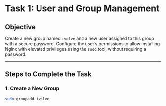 # Task 1: User and Group Management

## Objective
Create a new group named `ivolve` and a new user assigned to this group with a secure password. Configure the user’s permissions to allow installing Nginx with elevated privileges using the `sudo` tool, without requiring a password.

---

## Steps to Complete the Task

### 1. **Create a New Group**
   ```bash
   sudo groupadd ivolve

